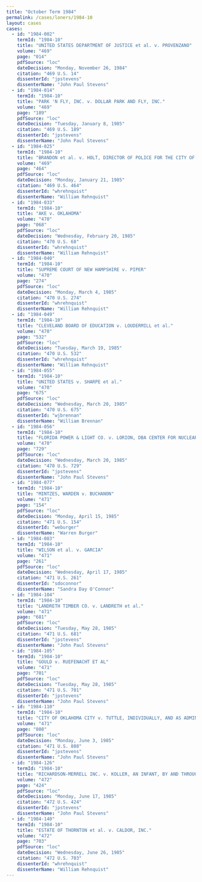 ```yaml
---
title: "October Term 1984"
permalink: /cases/loners/1984-10
layout: cases
cases:
  - id: "1984-002"
    termId: "1984-10"
    title: "UNITED STATES DEPARTMENT OF JUSTICE et al. v. PROVENZANO"
    volume: "469"
    page: "014"
    pdfSource: "loc"
    dateDecision: "Monday, November 26, 1984"
    citation: "469 U.S. 14"
    dissenterId: "jpstevens"
    dissenterName: "John Paul Stevens"
  - id: "1984-014"
    termId: "1984-10"
    title: "PARK 'N FLY, INC. v. DOLLAR PARK AND FLY, INC."
    volume: "469"
    page: "189"
    pdfSource: "loc"
    dateDecision: "Tuesday, January 8, 1985"
    citation: "469 U.S. 189"
    dissenterId: "jpstevens"
    dissenterName: "John Paul Stevens"
  - id: "1984-025"
    termId: "1984-10"
    title: "BRANDON et al. v. HOLT, DIRECTOR OF POLICE FOR THE CITY OF MEMPHIS, et al."
    volume: "469"
    page: "464"
    pdfSource: "loc"
    dateDecision: "Monday, January 21, 1985"
    citation: "469 U.S. 464"
    dissenterId: "whrehnquist"
    dissenterName: "William Rehnquist"
  - id: "1984-033"
    termId: "1984-10"
    title: "AKE v. OKLAHOMA"
    volume: "470"
    page: "068"
    pdfSource: "loc"
    dateDecision: "Wednesday, February 20, 1985"
    citation: "470 U.S. 68"
    dissenterId: "whrehnquist"
    dissenterName: "William Rehnquist"
  - id: "1984-040"
    termId: "1984-10"
    title: "SUPREME COURT OF NEW HAMPSHIRE v. PIPER"
    volume: "470"
    page: "274"
    pdfSource: "loc"
    dateDecision: "Monday, March 4, 1985"
    citation: "470 U.S. 274"
    dissenterId: "whrehnquist"
    dissenterName: "William Rehnquist"
  - id: "1984-049"
    termId: "1984-10"
    title: "CLEVELAND BOARD OF EDUCATION v. LOUDERMILL et al."
    volume: "470"
    page: "532"
    pdfSource: "loc"
    dateDecision: "Tuesday, March 19, 1985"
    citation: "470 U.S. 532"
    dissenterId: "whrehnquist"
    dissenterName: "William Rehnquist"
  - id: "1984-055"
    termId: "1984-10"
    title: "UNITED STATES v. SHARPE et al."
    volume: "470"
    page: "675"
    pdfSource: "loc"
    dateDecision: "Wednesday, March 20, 1985"
    citation: "470 U.S. 675"
    dissenterId: "wjbrennan"
    dissenterName: "William Brennan"
  - id: "1984-056"
    termId: "1984-10"
    title: "FLORIDA POWER & LIGHT CO. v. LORION, DBA CENTER FOR NUCLEAR RESPONSIBILITY, et al."
    volume: "470"
    page: "729"
    pdfSource: "loc"
    dateDecision: "Wednesday, March 20, 1985"
    citation: "470 U.S. 729"
    dissenterId: "jpstevens"
    dissenterName: "John Paul Stevens"
  - id: "1984-077"
    termId: "1984-10"
    title: "MINTZES, WARDEN v. BUCHANON"
    volume: "471"
    page: "154"
    pdfSource: "loc"
    dateDecision: "Monday, April 15, 1985"
    citation: "471 U.S. 154"
    dissenterId: "weburger"
    dissenterName: "Warren Burger"
  - id: "1984-083"
    termId: "1984-10"
    title: "WILSON et al. v. GARCIA"
    volume: "471"
    page: "261"
    pdfSource: "loc"
    dateDecision: "Wednesday, April 17, 1985"
    citation: "471 U.S. 261"
    dissenterId: "sdoconnor"
    dissenterName: "Sandra Day O'Connor"
  - id: "1984-104"
    termId: "1984-10"
    title: "LANDRETH TIMBER CO. v. LANDRETH et al."
    volume: "471"
    page: "681"
    pdfSource: "loc"
    dateDecision: "Tuesday, May 28, 1985"
    citation: "471 U.S. 681"
    dissenterId: "jpstevens"
    dissenterName: "John Paul Stevens"
  - id: "1984-105"
    termId: "1984-10"
    title: "GOULD v. RUEFENACHT ET AL"
    volume: "471"
    page: "701"
    pdfSource: "loc"
    dateDecision: "Tuesday, May 28, 1985"
    citation: "471 U.S. 701"
    dissenterId: "jpstevens"
    dissenterName: "John Paul Stevens"
  - id: "1984-110"
    termId: "1984-10"
    title: "CITY OF OKLAHOMA CITY v. TUTTLE, INDIVIDUALLY, AND AS ADMINISTRATRIX OF THE ESTATE OF TUTTLE"
    volume: "471"
    page: "808"
    pdfSource: "loc"
    dateDecision: "Monday, June 3, 1985"
    citation: "471 U.S. 808"
    dissenterId: "jpstevens"
    dissenterName: "John Paul Stevens"
  - id: "1984-126"
    termId: "1984-10"
    title: "RICHARDSON-MERRELL INC. v. KOLLER, AN INFANT, BY AND THROUGH KOLLER ET UX., HER NATURAL GUARDIANS, et al."
    volume: "472"
    page: "424"
    pdfSource: "loc"
    dateDecision: "Monday, June 17, 1985"
    citation: "472 U.S. 424"
    dissenterId: "jpstevens"
    dissenterName: "John Paul Stevens"
  - id: "1984-140"
    termId: "1984-10"
    title: "ESTATE OF THORNTON et al. v. CALDOR, INC."
    volume: "472"
    page: "703"
    pdfSource: "loc"
    dateDecision: "Wednesday, June 26, 1985"
    citation: "472 U.S. 703"
    dissenterId: "whrehnquist"
    dissenterName: "William Rehnquist"
---
```

